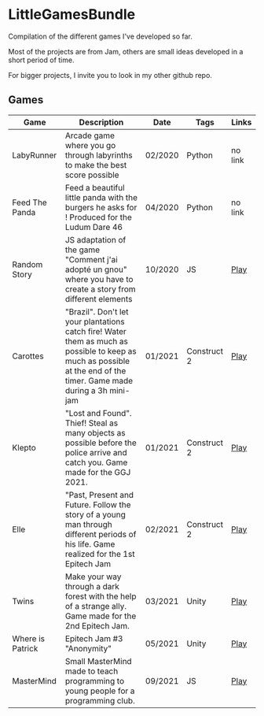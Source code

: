# LittleGamesBundle

Compilation of the different games I've developed so far.

Most of the projects are from Jam, others are small ideas developed in a short period of time.

For bigger projects, I invite you to look in my other github repo.

## Games

|Game|Description|Date|Tags|Links|
|----|-----------|----|----|-----|
|LabyRunner|Arcade game where you go through labyrinths to make the best score possible|02/2020|Python|no link|
|Feed The Panda|Feed a beautiful little panda with the burgers he asks for ! Produced for the Ludum Dare 46 |04/2020|Python|no link|
|Random Story|JS adaptation of the game "Comment j'ai adopté un gnou" where you have to create a story from different elements|10/2020|JS|[Play](https://arthurtakase.github.io/LittleGamesBundle/Random-Story/index.html)|
|Carottes|"Brazil". Don't let your plantations catch fire! Water them as much as possible to keep as much as possible at the end of the timer. Game made during a 3h mini-jam|01/2021|Construct 2|[Play](https://arthurtakase.github.io/LittleGamesBundle/Carottes/index.html)|
|Klepto|"Lost and Found". Thief! Steal as many objects as possible before the police arrive and catch you. Game made for the GGJ 2021.|01/2021|Construct 2|[Play](https://arthurtakase.github.io/LittleGamesBundle/Klepto/index.html)|
|Elle|"Past, Present and Future. Follow the story of a young man through different periods of his life. Game realized for the 1st Epitech Jam|02/2021|Construct 2|[Play](https://arthurtakase.github.io/LittleGamesBundle/Elle/index.html)|
|Twins|Make your way through a dark forest with the help of a strange ally. Game made for the 2nd Epitech Jam.|03/2021|Unity|[Play](https://arthurtakase.github.io/LittleGamesBundle/Twins/index.html)|
|Where is Patrick|Epitech Jam #3 "Anonymity"|05/2021|Unity|[Play](https://takase.itch.io/where-is-patrick)|
|MasterMind|Small MasterMind made to teach programming to young people for a programming club.|09/2021|JS|[Play](https://arthurtakase.github.io/LittleGamesBundle/Mastermind/index.html)|